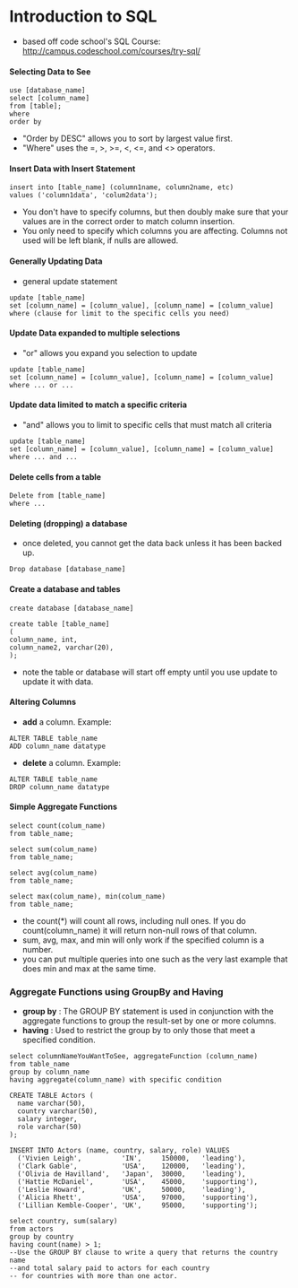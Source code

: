 # Introduction to SQL
- based off code school's SQL Course: http://campus.codeschool.com/courses/try-sql/

#### Selecting Data to See
```
use [database_name]
select [column_name]
from [table];
where 
order by
```
- "Order by DESC" allows you to sort by largest value first.
- "Where" uses the =, >, >=, <, <=, and <> operators.

#### Insert Data with Insert Statement
```
insert into [table_name] (column1name, column2name, etc)
values ('column1data', 'colum2data');
```
- You don't have to specify columns, but then doubly make sure that your values are in the correct order to match column insertion.
- You only need to specify which columns you are affecting. Columns not used will be left blank, if nulls are allowed.

#### Generally Updating Data
- general update statement
```
update [table_name]
set [column_name] = [column_value], [column_name] = [column_value]
where (clause for limit to the specific cells you need)
```
#### Update Data expanded to multiple selections
- "or" allows you expand you selection to update
```
update [table_name]
set [column_name] = [column_value], [column_name] = [column_value]
where ... or ...
```
#### Update data limited to match a specific criteria
- "and" allows you to limit to specific cells that must match all criteria
```
update [table_name]
set [column_name] = [column_value], [column_name] = [column_value]
where ... and ...
```

#### Delete cells from a table
```
Delete from [table_name]
where ...
```

#### Deleting (dropping) a database
- once deleted, you cannot get the data back unless it has been backed up.
```
Drop database [database_name]
```

#### Create a database and tables
```
create database [database_name]

create table [table_name]
(
column_name, int,
column_name2, varchar(20),
);
```
- note the table or database will start off empty until you use update to update it with data.  
#### Altering Columns
- **add** a column. Example:
```
ALTER TABLE table_name
ADD column_name datatype
```
- **delete** a column. Example:
```
ALTER TABLE table_name
DROP column_name datatype
```
#### Simple Aggregate Functions
```
select count(colum_name)
from table_name;

select sum(colum_name)
from table_name;

select avg(colum_name)
from table_name;

select max(colum_name), min(colum_name)
from table_name;

```
- the count(*) will count all rows, including null ones. If you do count(column_name) it will return non-null rows of that column.
- sum, avg, max, and min will only work if the specified column is a number.
- you can put multiple queries into one such as the very last example that does min and max at the same time.

### Aggregate Functions using GroupBy and Having
- **group by** :  The GROUP BY statement is used in conjunction with the aggregate functions to group the result-set by one or more columns.
- **having** : Used to restrict the group by to only those that meet a specified condition.

```
select columnNameYouWantToSee, aggregateFunction (column_name)
from table_name
group by column_name
having aggregate(column_name) with specific condition
```

```
CREATE TABLE Actors (
  name varchar(50),
  country varchar(50),
  salary integer,
  role varchar(50)
);

INSERT INTO Actors (name, country, salary, role) VALUES
  ('Vivien Leigh',          'IN',     150000,   'leading'),
  ('Clark Gable',           'USA',    120000,   'leading'),
  ('Olivia de Havilland',   'Japan',  30000,    'leading'),
  ('Hattie McDaniel',       'USA',    45000,    'supporting'),
  ('Leslie Howard',         'UK',     50000,    'leading'),
  ('Alicia Rhett',          'USA',    97000,    'supporting'),
  ('Lillian Kemble-Cooper', 'UK',     95000,    'supporting');
  
select country, sum(salary)
from actors
group by country
having count(name) > 1;
--Use the GROUP BY clause to write a query that returns the country name 
--and total salary paid to actors for each country
-- for countries with more than one actor.
```


















